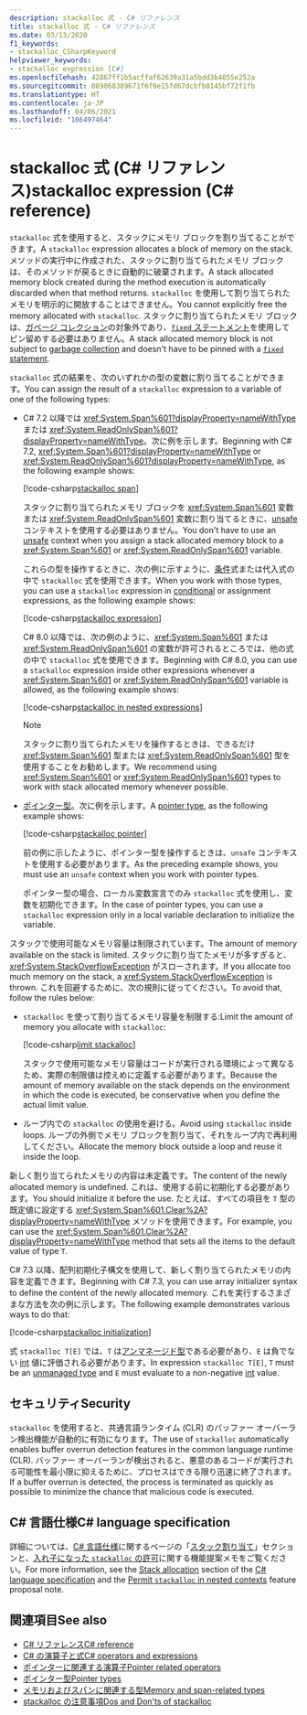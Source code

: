 ```yaml
---
description: stackalloc 式 - C# リファレンス
title: stackalloc 式 - C# リファレンス
ms.date: 03/13/2020
f1_keywords:
- stackalloc_CSharpKeyword
helpviewer_keywords:
- stackalloc expression [C#]
ms.openlocfilehash: 42867ff1b5acffaf62639a31a5bdd3b4055e252a
ms.sourcegitcommit: 089068389671f6f9e15fd67dcbfb0145bf72f1fb
ms.translationtype: HT
ms.contentlocale: ja-JP
ms.lasthandoff: 04/06/2021
ms.locfileid: "106497464"
---
```

# <a name="stackalloc-expression-c-reference"></a><span data-ttu-id="08883-103">stackalloc 式 (C# リファレンス)</span><span class="sxs-lookup"><span data-stu-id="08883-103">stackalloc expression (C# reference)</span></span>

<span data-ttu-id="08883-104">`stackalloc` 式を使用すると、スタックにメモリ ブロックを割り当てることができます。</span><span class="sxs-lookup"><span data-stu-id="08883-104">A `stackalloc` expression allocates a block of memory on the stack.</span></span> <span data-ttu-id="08883-105">メソッドの実行中に作成された、スタックに割り当てられたメモリ ブロックは、そのメソッドが戻るときに自動的に破棄されます。</span><span class="sxs-lookup"><span data-stu-id="08883-105">A stack allocated memory block created during the method execution is automatically discarded when that method returns.</span></span> <span data-ttu-id="08883-106">`stackalloc` を使用して割り当てられたメモリを明示的に開放することはできません。</span><span class="sxs-lookup"><span data-stu-id="08883-106">You cannot explicitly free the memory allocated with `stackalloc`.</span></span> <span data-ttu-id="08883-107">スタックに割り当てられたメモリ ブロックは、[ガベージ コレクション](../../../standard/garbage-collection/index.md)の対象外であり、[`fixed` ステートメント](../keywords/fixed-statement.md)を使用してピン留めする必要はありません。</span><span class="sxs-lookup"><span data-stu-id="08883-107">A stack allocated memory block is not subject to [garbage collection](../../../standard/garbage-collection/index.md) and doesn't have to be pinned with a [`fixed` statement](../keywords/fixed-statement.md).</span></span>

<span data-ttu-id="08883-108">`stackalloc` 式の結果を、次のいずれかの型の変数に割り当てることができます。</span><span class="sxs-lookup"><span data-stu-id="08883-108">You can assign the result of a `stackalloc` expression to a variable of one of the following types:</span></span>

- <span data-ttu-id="08883-109">C# 7.2 以降では <xref:System.Span%601?displayProperty=nameWithType> または <xref:System.ReadOnlySpan%601?displayProperty=nameWithType>。次に例を示します。</span><span class="sxs-lookup"><span data-stu-id="08883-109">Beginning with C# 7.2, <xref:System.Span%601?displayProperty=nameWithType> or <xref:System.ReadOnlySpan%601?displayProperty=nameWithType>, as the following example shows:</span></span>

  [!code-csharp[stackalloc span](snippets/shared/StackallocOperator.cs#AssignToSpan)]

  <span data-ttu-id="08883-110">スタックに割り当てられたメモリ ブロックを <xref:System.Span%601> 変数または <xref:System.ReadOnlySpan%601> 変数に割り当てるときに、[unsafe](../keywords/unsafe.md) コンテキストを使用する必要はありません。</span><span class="sxs-lookup"><span data-stu-id="08883-110">You don't have to use an [unsafe](../keywords/unsafe.md) context when you assign a stack allocated memory block to a <xref:System.Span%601> or <xref:System.ReadOnlySpan%601> variable.</span></span>

  <span data-ttu-id="08883-111">これらの型を操作するときに、次の例に示すように、[条件](conditional-operator.md)式または代入式の中で `stackalloc` 式を使用できます。</span><span class="sxs-lookup"><span data-stu-id="08883-111">When you work with those types, you can use a `stackalloc` expression in [conditional](conditional-operator.md) or assignment expressions, as the following example shows:</span></span>

  [!code-csharp[stackalloc expression](snippets/shared/StackallocOperator.cs#AsExpression)]

  <span data-ttu-id="08883-112">C# 8.0 以降では、次の例のように、<xref:System.Span%601> または <xref:System.ReadOnlySpan%601> の変数が許可されるところでは、他の式の中で `stackalloc` 式を使用できます。</span><span class="sxs-lookup"><span data-stu-id="08883-112">Beginning with C# 8.0, you can use a `stackalloc` expression inside other expressions whenever a <xref:System.Span%601> or <xref:System.ReadOnlySpan%601> variable is allowed, as the following example shows:</span></span>

  [!code-csharp[stackalloc in nested expressions](snippets/shared/StackallocOperator.cs#Nested)]

  > [!NOTE]
  > <span data-ttu-id="08883-113">スタックに割り当てられたメモリを操作するときは、できるだけ <xref:System.Span%601> 型または <xref:System.ReadOnlySpan%601> 型を使用することをお勧めします。</span><span class="sxs-lookup"><span data-stu-id="08883-113">We recommend using <xref:System.Span%601> or <xref:System.ReadOnlySpan%601> types to work with stack allocated memory whenever possible.</span></span>

- <span data-ttu-id="08883-114">[ポインター型](../unsafe-code.md#pointer-types)。次に例を示します。</span><span class="sxs-lookup"><span data-stu-id="08883-114">A [pointer type](../unsafe-code.md#pointer-types), as the following example shows:</span></span>

  [!code-csharp[stackalloc pointer](snippets/shared/StackallocOperator.cs#AssignToPointer)]

  <span data-ttu-id="08883-115">前の例に示したように、ポインター型を操作するときは、`unsafe` コンテキストを使用する必要があります。</span><span class="sxs-lookup"><span data-stu-id="08883-115">As the preceding example shows, you must use an `unsafe` context when you work with pointer types.</span></span>

  <span data-ttu-id="08883-116">ポインター型の場合、ローカル変数宣言でのみ `stackalloc` 式を使用し、変数を初期化できます。</span><span class="sxs-lookup"><span data-stu-id="08883-116">In the case of pointer types, you can use a `stackalloc` expression only in a local variable declaration to initialize the variable.</span></span>

<span data-ttu-id="08883-117">スタックで使用可能なメモリ容量は制限されています。</span><span class="sxs-lookup"><span data-stu-id="08883-117">The amount of memory available on the stack is limited.</span></span> <span data-ttu-id="08883-118">スタックに割り当てたメモリが多すぎると、<xref:System.StackOverflowException> がスローされます。</span><span class="sxs-lookup"><span data-stu-id="08883-118">If you allocate too much memory on the stack, a <xref:System.StackOverflowException> is thrown.</span></span> <span data-ttu-id="08883-119">これを回避するために、次の規則に従ってください。</span><span class="sxs-lookup"><span data-stu-id="08883-119">To avoid that, follow the rules below:</span></span>

- <span data-ttu-id="08883-120">`stackalloc` を使って割り当てるメモリ容量を制限する:</span><span class="sxs-lookup"><span data-stu-id="08883-120">Limit the amount of memory you allocate with `stackalloc`:</span></span>

  [!code-csharp[limit stackalloc](snippets/shared/StackallocOperator.cs#LimitStackalloc)]

  <span data-ttu-id="08883-121">スタックで使用可能なメモリ容量はコードが実行される環境によって異なるため、実際の制限値は控えめに定義する必要があります。</span><span class="sxs-lookup"><span data-stu-id="08883-121">Because the amount of memory available on the stack depends on the environment in which the code is executed, be conservative when you define the actual limit value.</span></span>

- <span data-ttu-id="08883-122">ループ内での `stackalloc` の使用を避ける。</span><span class="sxs-lookup"><span data-stu-id="08883-122">Avoid using `stackalloc` inside loops.</span></span> <span data-ttu-id="08883-123">ループの外側でメモリ ブロックを割り当て、それをループ内で再利用してください。</span><span class="sxs-lookup"><span data-stu-id="08883-123">Allocate the memory block outside a loop and reuse it inside the loop.</span></span>

<span data-ttu-id="08883-124">新しく割り当てられたメモリの内容は未定義です。</span><span class="sxs-lookup"><span data-stu-id="08883-124">The content of the newly allocated memory is undefined.</span></span> <span data-ttu-id="08883-125">これは、使用する前に初期化する必要があります。</span><span class="sxs-lookup"><span data-stu-id="08883-125">You should initialize it before the use.</span></span> <span data-ttu-id="08883-126">たとえば、すべての項目を `T` 型の既定値に設定する <xref:System.Span%601.Clear%2A?displayProperty=nameWithType> メソッドを使用できます。</span><span class="sxs-lookup"><span data-stu-id="08883-126">For example, you can use the <xref:System.Span%601.Clear%2A?displayProperty=nameWithType> method that sets all the items to the default value of type `T`.</span></span>

<span data-ttu-id="08883-127">C# 7.3 以降、配列初期化子構文を使用して、新しく割り当てられたメモリの内容を定義できます。</span><span class="sxs-lookup"><span data-stu-id="08883-127">Beginning with C# 7.3, you can use array initializer syntax to define the content of the newly allocated memory.</span></span> <span data-ttu-id="08883-128">これを実行するさまざまな方法を次の例に示します。</span><span class="sxs-lookup"><span data-stu-id="08883-128">The following example demonstrates various ways to do that:</span></span>

[!code-csharp[stackalloc initialization](snippets/shared/StackallocOperator.cs#StackallocInit)]

<span data-ttu-id="08883-129">式 `stackalloc T[E]` では、`T` は[アンマネージド型](../builtin-types/unmanaged-types.md)である必要があり、`E` は負でない [int](../builtin-types/integral-numeric-types.md) 値に評価される必要があります。</span><span class="sxs-lookup"><span data-stu-id="08883-129">In expression `stackalloc T[E]`, `T` must be an [unmanaged type](../builtin-types/unmanaged-types.md) and `E` must evaluate to a non-negative [int](../builtin-types/integral-numeric-types.md) value.</span></span>

## <a name="security"></a><span data-ttu-id="08883-130">セキュリティ</span><span class="sxs-lookup"><span data-stu-id="08883-130">Security</span></span>

<span data-ttu-id="08883-131">`stackalloc` を使用すると、共通言語ランタイム (CLR) のバッファー オーバーラン検出機能が自動的に有効になります。</span><span class="sxs-lookup"><span data-stu-id="08883-131">The use of `stackalloc` automatically enables buffer overrun detection features in the common language runtime (CLR).</span></span> <span data-ttu-id="08883-132">バッファー オーバーランが検出されると、悪意のあるコードが実行される可能性を最小限に抑えるために、プロセスはできる限り迅速に終了されます。</span><span class="sxs-lookup"><span data-stu-id="08883-132">If a buffer overrun is detected, the process is terminated as quickly as possible to minimize the chance that malicious code is executed.</span></span>

## <a name="c-language-specification"></a><span data-ttu-id="08883-133">C# 言語仕様</span><span class="sxs-lookup"><span data-stu-id="08883-133">C# language specification</span></span>

<span data-ttu-id="08883-134">詳細については、[C# 言語仕様](~/_csharplang/spec/introduction.md)に関するページの「[スタック割り当て](~/_csharplang/spec/unsafe-code.md#stack-allocation)」セクションと、[入れ子になった `stackalloc` の許可](~/_csharplang/proposals/csharp-8.0/nested-stackalloc.md)に関する機能提案メモをご覧ください。</span><span class="sxs-lookup"><span data-stu-id="08883-134">For more information, see the [Stack allocation](~/_csharplang/spec/unsafe-code.md#stack-allocation) section of the [C# language specification](~/_csharplang/spec/introduction.md) and the [Permit `stackalloc` in nested contexts](~/_csharplang/proposals/csharp-8.0/nested-stackalloc.md) feature proposal note.</span></span>

## <a name="see-also"></a><span data-ttu-id="08883-135">関連項目</span><span class="sxs-lookup"><span data-stu-id="08883-135">See also</span></span>

- [<span data-ttu-id="08883-136">C# リファレンス</span><span class="sxs-lookup"><span data-stu-id="08883-136">C# reference</span></span>](../index.md)
- [<span data-ttu-id="08883-137">C# の演算子と式</span><span class="sxs-lookup"><span data-stu-id="08883-137">C# operators and expressions</span></span>](index.md)
- [<span data-ttu-id="08883-138">ポインターに関連する演算子</span><span class="sxs-lookup"><span data-stu-id="08883-138">Pointer related operators</span></span>](pointer-related-operators.md)
- [<span data-ttu-id="08883-139">ポインター型</span><span class="sxs-lookup"><span data-stu-id="08883-139">Pointer types</span></span>](../unsafe-code.md#pointer-types)
- [<span data-ttu-id="08883-140">メモリおよびスパンに関連する型</span><span class="sxs-lookup"><span data-stu-id="08883-140">Memory and span-related types</span></span>](../../../standard/memory-and-spans/index.md)
- [<span data-ttu-id="08883-141">stackalloc の注意事項</span><span class="sxs-lookup"><span data-stu-id="08883-141">Dos and Don'ts of stackalloc</span></span>](https://vcsjones.dev/2020/02/24/stackalloc/)
